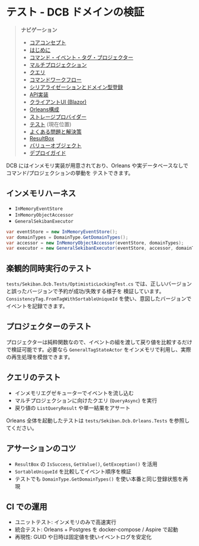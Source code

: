 # テスト - DCB ドメインの検証

> **ナビゲーション**
> - [コアコンセプト](01_core_concepts.md)
> - [はじめに](02_getting_started.md)
> - [コマンド・イベント・タグ・プロジェクター](03_aggregate_command_events.md)
> - [マルチプロジェクション](04_multiple_aggregate_projector.md)
> - [クエリ](05_query.md)
> - [コマンドワークフロー](06_workflow.md)
> - [シリアライゼーションとドメイン型登録](07_json_orleans_serialization.md)
> - [API実装](08_api_implementation.md)
> - [クライアントUI (Blazor)](09_client_api_blazor.md)
> - [Orleans構成](10_orleans_setup.md)
> - [ストレージプロバイダー](11_dapr_setup.md)
> - [テスト](12_unit_testing.md) (現在位置)
> - [よくある問題と解決策](13_common_issues.md)
> - [ResultBox](14_result_box.md)
> - [バリューオブジェクト](15_value_object.md)
> - [デプロイガイド](16_deployment.md)

DCB にはインメモリ実装が用意されており、Orleans や実データベースなしでコマンド/プロジェクションの挙動を
テストできます。

## インメモリハーネス

- `InMemoryEventStore`
- `InMemoryObjectAccessor`
- `GeneralSekibanExecutor`

```csharp
var eventStore = new InMemoryEventStore();
var domainTypes = DomainType.GetDomainTypes();
var accessor = new InMemoryObjectAccessor(eventStore, domainTypes);
var executor = new GeneralSekibanExecutor(eventStore, accessor, domainTypes);
```

## 楽観的同時実行のテスト

`tests/Sekiban.Dcb.Tests/OptimisticLockingTest.cs` では、正しいバージョンと誤ったバージョンで予約が成功/失敗する様子を
検証しています。`ConsistencyTag.FromTagWithSortableUniqueId` を使い、意図したバージョンでイベントを記録できます。

## プロジェクターのテスト

プロジェクターは純粋関数なので、イベントの組を渡して戻り値を比較するだけで検証可能です。必要なら
`GeneralTagStateActor` をインメモリで利用し、実際の再生処理を模倣できます。

## クエリのテスト

- インメモリエグゼキューターでイベントを流し込む
- マルチプロジェクションに向けたクエリ (`QueryAsync`) を実行
- 戻り値の `ListQueryResult` や単一結果をアサート

Orleans 全体を起動したテストは `tests/Sekiban.Dcb.Orleans.Tests` を参照してください。

## アサーションのコツ

- `ResultBox` の `IsSuccess`, `GetValue()`, `GetException()` を活用
- `SortableUniqueId` を比較してイベント順序を検証
- テストでも `DomainType.GetDomainTypes()` を使い本番と同じ登録状態を再現

## CI での運用

- ユニットテスト: インメモリのみで高速実行
- 統合テスト: Orleans + Postgres を docker-compose / Aspire で起動
- 再現性: GUID や日時は固定値を使いイベントログを安定化
